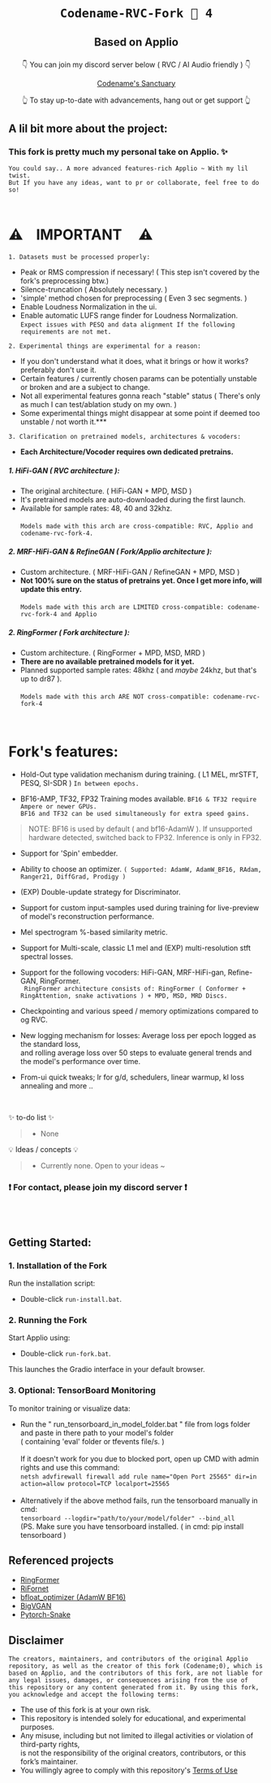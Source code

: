# <p align="center">` Codename-RVC-Fork 🍇 4 ` </p>
## <p align="center">Based on Applio</p>

<p align="center"> ㅤㅤ👇 You can join my discord server below ( RVC / AI Audio friendly ) 👇ㅤㅤ </p>

</p>
<p align="center">
  <a href="https://discord.gg/nQFpNBvvd3" target="_blank"> Codename's Sanctuary</a>
</p>

<p align="center"> ㅤㅤ👆 To stay up-to-date with advancements, hang out or get support 👆ㅤㅤ </p>


## A lil bit more about the project:

### This fork is pretty much my personal take on Applio. ✨
``You could say.. A more advanced features-rich Applio ~ With my lil twist.``
<br/>
``But If you have any ideas, want to pr or collaborate, feel free to do so!``
<br/>
ㅤ
<br/>
# ⚠️ㅤ**IMPORTANT** ㅤ⚠️
`1. Datasets must be processed properly:`
- Peak or RMS compression if necessary! ( This step isn't covered by the fork's preprocessing btw.)
- Silence-truncation ( Absolutely necessary. )
- 'simple' method chosen for preprocessing ( Even 3 sec segments. )
- Enable Loudness Normalization in the ui.
- Enable automatic LUFS range finder for Loudness Normalization. <br/>
``Expect issues with PESQ and data alignment If the following requirements are not met.``


`2. Experimental things are experimental for a reason:`
- If you don't understand what it does, what it brings or how it works? preferably don't use it.
- Certain features / currently chosen params can be potentially unstable or broken and are a subject to change.
- Not all experimental features gonna reach "stable" status ( There's only as much I can test/ablation study on my own. )
- Some experimental things might disappear at some point if deemed too unstable / not worth it.***

`3. Clarification on pretrained models, architectures & vocoders:`
- **Each Architecture/Vocoder requires own dedicated pretrains.**
##### 1. HiFi-GAN ( RVC architecture ):
- The original architecture. ( HiFi-GAN + MPD, MSD )
- It's pretrained models are auto-downloaded during the first launch.
- Available for sample rates: 48, 40 and 32khz. <br/><br/>`Models made with this arch are cross-compatible: RVC, Applio and codename-rvc-fork-4.` 
##### 2. MRF-HiFi-GAN & RefineGAN ( Fork/Applio architecture ):
- Custom architecture. ( MRF-HiFi-GAN / RefineGAN + MPD, MSD )
- **Not 100% sure on the status of pretrains yet. Once I get more info, will update this entry.** <br/><br/>`Models made with this arch are LIMITED cross-compatible: codename-rvc-fork-4 and Applio`
##### 2. RingFormer ( Fork architecture ):
- Custom architecture. ( RingFormer + MPD, MSD, MRD )
- **There are no available pretrained models for it yet.**
- Planned supported sample rates: 48khz ( and *maybe* 24khz, but that's up to dr87 ).<br/><br/>`Models made with this arch ARE NOT cross-compatible: codename-rvc-fork-4` 
<br/>

# **Fork's features:**
 
- Hold-Out type validation mechanism during training. ( L1 MEL, mrSTFT, PESQ, SI-SDR )  ` In between epochs. `
 
- BF16-AMP, TF32, FP32 Training modes available.  ` BF16 & TF32 require Ampere or newer GPUs. `<br/>
`BF16 and TF32 can be used simultaneously for extra speed gains.`
> NOTE: BF16 is used by default ( and bf16-AdamW ). If unsupported hardware detected, switched back to FP32. Inference is only in FP32.

 
- Support for 'Spin' embedder.
 
- Ability to choose an optimizer.  ` ( Supported: AdamW, AdamW_BF16, RAdam, Ranger21, DiffGrad, Prodigy ) `
 
- (EXP) Double-update strategy for Discriminator.
 
- Support for custom input-samples used during training for live-preview of model's reconstruction performance.
 
- Mel spectrogram %-based similarity metric.
 
- Support for Multi-scale, classic L1 mel and (EXP) multi-resolution stft spectral losses.
 
- Support for the following vocoders: HiFi-GAN, MRF-HiFi-gan, Refine-GAN, RingFormer.<br/>
` RingFormer architecture consists of: RingFormer ( Conformer + RingAttention, snake activations ) + MPD, MSD, MRD Discs.`
 
- Checkpointing and various speed / memory optimizations compared to og RVC.
 
- New logging mechanism for losses: Average loss per epoch logged as the standard loss, <br/>and rolling average loss over 50 steps to evaluate general trends and the model's performance over time.
 
- From-ui quick tweaks; lr for g/d, schedulers, linear warmup, kl loss annealing and more ..
 
 
 <br/>
 
 
✨ to-do list ✨
> - None
 
💡 Ideas / concepts 💡
> - Currently none. Open to your ideas ~
 
 
### ❗ For contact, please join my discord server ❗
 <br/>
 <br/>

## Getting Started:

### 1. Installation of the Fork

Run the installation script:

- Double-click `run-install.bat`.

### 2. Running the Fork

Start Applio using:

- Double-click `run-fork.bat`.
 
This launches the Gradio interface in your default browser.

### 3. Optional: TensorBoard Monitoring
 
To monitor training or visualize data:
- Run the " run_tensorboard_in_model_folder.bat " file from logs folder and paste in there path to your model's folder </br>( containing 'eval' folder or tfevents file/s. )</br></br>If it doesn't work for you due to blocked port, open up CMD with admin rights and use this command:</br>`` netsh advfirewall firewall add rule name="Open Port 25565" dir=in action=allow protocol=TCP localport=25565 ``</br></br>
- Alternatively if the above method fails, run the tensorboard manually in cmd:</br> ``tensorboard --logdir="path/to/your/model/folder" --bind_all``</br>
(PS. Make sure you have tensorboard installed. ( in cmd:  pip install tensorboard )
 
## Referenced projects
+ [RingFormer](https://github.com/seongho608/RingFormer)
+ [RiFornet](https://github.com/Respaired/RiFornet_Vocoder)
+ [bfloat_optimizer (AdamW BF16)](https://github.com/lessw2020/bfloat_optimizer)
+ [BigVGAN](https://github.com/NVIDIA/BigVGAN/tree/main)
+ [Pytorch-Snake](https://github.com/falkaer/pytorch-snake)

 
## Disclaimer
``The creators, maintainers, and contributors of the original Applio repository, as well as the creator of this fork (Codename;0), which is based on Applio, and the contributors of this fork, are not liable for any legal issues, damages, or consequences arising from the use of this repository or any content generated from it. By using this fork, you acknowledge and accept the following terms:``
 
- The use of this fork is at your own risk.
- This repository is intended solely for educational, and experimental purposes.
- Any misuse, including but not limited to illegal activities or violation of third-party rights, <br/> is not the responsibility of the original creators, contributors, or this fork’s maintainer.
- You willingly agree to comply with this repository's [Terms of Use](https://github.com/codename0og/codename-rvc-fork-3/blob/main/TERMS_OF_USE.md)
